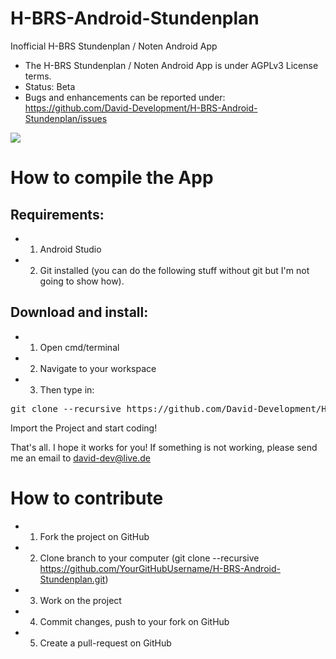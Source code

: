 # H-BRS-Android-Stundenplan
Inofficial H-BRS Stundenplan / Noten Android App

- The H-BRS Stundenplan / Noten Android App is under AGPLv3 License terms.
- Status: Beta
- Bugs and enhancements can be reported under: https://github.com/David-Development/H-BRS-Android-Stundenplan/issues

<p>
<a href="https://play.google.com/store/apps/details?id=de.luhmer.stundenplanh_brsimporter.app" alt="Download from Google Play">
  <img src="http://www.android.com/images/brand/android_app_on_play_large.png">
</a>
</p>



How to compile the App
==================================
Requirements:
-----------------------
- 1) Android Studio
- 2) Git installed (you can do the following stuff without git but I'm not going to show how).

Download and install:
-----------------------
- 1) Open cmd/terminal
- 2) Navigate to your workspace
- 3) Then type in:
<pre>
git clone --recursive https://github.com/David-Development/H-BRS-Android-Stundenplan.git
</pre>

Import the Project and start coding!

That's all. I hope it works for you! If something is not working, please send me an email to david-dev@live.de


How to contribute
==================================
- 1) Fork the project on GitHub
- 2) Clone branch to your computer (git clone --recursive https://github.com/YourGitHubUsername/H-BRS-Android-Stundenplan.git)
- 3) Work on the project
- 4) Commit changes, push to your fork on GitHub
- 5) Create a pull-request on GitHub

